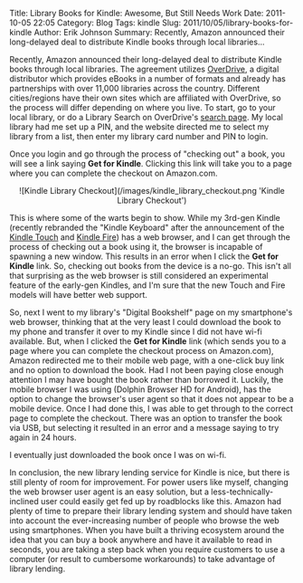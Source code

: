 Title: Library Books for Kindle: Awesome, But Still Needs Work
Date: 2011-10-05 22:05
Category: Blog
Tags: kindle
Slug: 2011/10/05/library-books-for-kindle
Author: Erik Johnson
Summary: Recently, Amazon announced their long-delayed deal to distribute Kindle books through local libraries...

Recently, Amazon announced their long-delayed deal to distribute Kindle books
through local libraries. The agreement utilizes
[OverDrive](http://overdrive.com/), a digital distributor which provides eBooks
in a number of formats and already has partnerships with over 11,000 libraries
across the country. Different cities/regions have their own sites which are
affiliated with OverDrive, so the process will differ depending on where you
live. To start, go to your local library, or do a Library Search on OverDrive's
[search page](http://search.overdrive.com/). My local library had me set up a
PIN, and the website directed me to select my library from a list, then enter
my library card number and PIN to login.

Once you login and go through the process of "checking out" a book, you will
see a link saying **Get for Kindle**. Clicking this link will take you to a
page where you can complete the checkout on Amazon.com.

<div style='text-align:center' markdown='1'>
![Kindle Library Checkout](/images/kindle_library_checkout.png 'Kindle Library Checkout')
</div>

This is where some of the warts begin to show. While my 3rd-gen Kindle
(recently rebranded the "Kindle Keyboard" after the announcement of the [Kindle
Touch](http://www.amazon.com/gp/product/B005890G8O/ref=famstripe_kt3g) and
[Kindle
Fire](http://www.amazon.com/Kindle-Color-Multi-touch-Display-Wi-Fi/dp/B0051VVOB2/ref=sr_1_1?ie=UTF8&amp;qid=1317480366&amp;sr=8-1))
has a web browser, and I can get through the process of checking out a book
using it, the browser is incapable of spawning a new window. This results in an
error when I click the **Get for Kindle** link. So, checking out books from the
device is a no-go. This isn't all that surprising as the web browser is still
considered an experimental feature of the early-gen Kindles, and I'm sure that
the new Touch and Fire models will have better web support.

So, next I went to my library's "Digital Bookshelf" page on my smartphone's web
browser, thinking that at the very least I could download the book to my phone
and transfer it over to my Kindle since I did not have wi-fi available. But,
when I clicked the **Get for Kindle** link (which sends you to a page where you
can complete the checkout process on Amazon.com), Amazon redirected me to their
mobile web page, with a one-click buy link and no option to download the book.
Had I not been paying close enough attention I may have bought the book rather
than borrowed it. Luckily, the mobile browser I was using (Dolphin Browser HD
for Android), has the option to change the browser's user agent so that it does
not appear to be a mobile device. Once I had done this, I was able to get
through to the correct page to complete the checkout. There was an option to
transfer the book via USB, but selecting it resulted in an error and a message
saying to try again in 24 hours.

I eventually just downloaded the book once I was on wi-fi.

In conclusion, the new library lending service for Kindle is nice, but there is
still plenty of room for improvement. For power users like myself, changing the
web browser user agent is an easy solution, but a less-technically-inclined
user could easily get fed up by roadblocks like this. Amazon had plenty of time
to prepare their library lending system and should have taken into account the
ever-increasing number of people who browse the web using smartphones. When you
have built a thriving ecosystem around the idea that you can buy a book
anywhere and have it available to read in seconds, you are taking a step back
when you require customers to use a computer (or result to cumbersome
workarounds) to take advantage of library lending.
